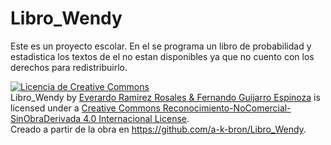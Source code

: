 # Libro_Wendy

Este es un proyecto escolar. En el se programa un libro de probabilidad y estadistica los textos de el no estan disponibles
ya que no cuento con los derechos para redistribuirlo. 

<a rel="license" href="http://creativecommons.org/licenses/by-nc-nd/4.0/"><img alt="Licencia de Creative Commons" style="border-width:0" src="https://i.creativecommons.org/l/by-nc-nd/4.0/88x31.png" /></a><br /><span xmlns:dct="http://purl.org/dc/terms/" property="dct:title">Libro_Wendy</span> by <a xmlns:cc="http://creativecommons.org/ns#" href="https://github.com/a-k-bron/Libro_Wendy" property="cc:attributionName" rel="cc:attributionURL">Everardo Ramirez Rosales & Fernando Guijarro Espinoza</a> is licensed under a <a rel="license" href="http://creativecommons.org/licenses/by-nc-nd/4.0/">Creative Commons Reconocimiento-NoComercial-SinObraDerivada 4.0 Internacional License</a>.<br />Creado a partir de la obra en <a xmlns:dct="http://purl.org/dc/terms/" href="https://github.com/a-k-bron/Libro_Wendy" rel="dct:source">https://github.com/a-k-bron/Libro_Wendy</a>.
